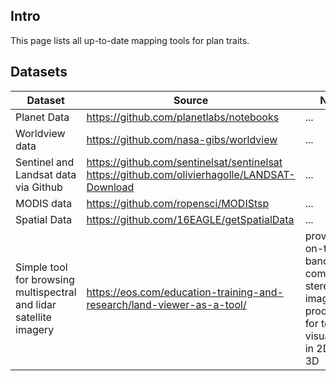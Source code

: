 ## Intro

This page lists all up-to-date mapping tools for plan traits.

## Datasets
Dataset | Source | Notes
------------ | ------------- | -------------
Planet Data| https://github.com/planetlabs/notebooks | ...
Worldview data | https://github.com/nasa-gibs/worldview | ...
Sentinel and Landsat data via Github | https://github.com/sentinelsat/sentinelsat https://github.com/olivierhagolle/LANDSAT-Download | ...
MODIS data | https://github.com/ropensci/MODIStsp | ...
Spatial Data | https://github.com/16EAGLE/getSpatialData | ...
Simple tool for browsing multispectral and lidar satellite imagery | https://eos.com/education-training-and-research/land-viewer-as-a-tool/ | provides on-the-fly band computing; stereo imagery processed for terrain visualization in 2D and 3D
